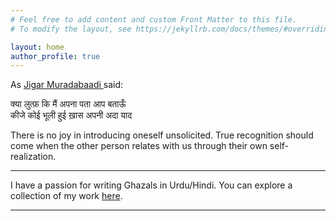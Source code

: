```yaml
---
# Feel free to add content and custom Front Matter to this file.
# To modify the layout, see https://jekyllrb.com/docs/themes/#overriding-theme-defaults

layout: home
author_profile: true
---
```

<p>
As <a href='https://www.rekhta.org/poets/jigar-moradabadi/all'> Jigar Muradabaadi </a> said:
</p>
<p>
क्या लुत्फ़ कि मैं अपना पता आप बताऊँ <br>
कीजे कोई भूली हुई ख़ास अपनी अदा याद
</p>
<p>
  There is no joy in introducing oneself unsolicited. True recognition should come when the other person relates with us through their own self-realization. 
<p>
  <hr>
I have a passion for writing Ghazals in Urdu/Hindi. You can explore a collection of my work <a href='https://bukharifaraz.github.io/ghazal-index/'>here</a>.
</p>

<p>
 
</p>

<hr>







